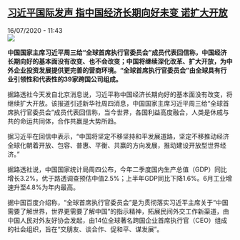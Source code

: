 <!--1594896876000-->
[习近平国际发声 指中国经济长期向好未变 诺扩大开放](http://www.rfi.fr//cn/%E4%B8%AD%E5%9B%BD/20200716-%E4%B9%A0%E8%BF%91%E5%B9%B3%E5%9B%BD%E9%99%85%E5%8F%91%E5%A3%B0-%E6%8C%87%E4%B8%AD%E5%9B%BD%E7%BB%8F%E6%B5%8E%E9%95%BF%E6%9C%9F%E5%90%91%E5%A5%BD%E6%9C%AA%E5%8F%98-%E8%AF%BA%E6%89%A9%E5%A4%A7%E5%BC%80%E6%94%BE)
------

<div>16/07/2020 - 11:43</div><img src="https://s.rfi.fr/media/display/fce6afca-19a6-11ea-b4b7-005056a964fe/w:310/p:16x9/jj_.jpeg"><p><strong>中国国家主席习近平周三给“全球首席执行官委员会”成员代表回信称，中国经济长期向好的基本面没有改变、也不会改变；中国将继续深化改革、扩大开放，为中外企业投资发展提供更完善的营商环境。“全球首席执行官委员会”由全球具有行业引领性和代表性的39家跨国公司组成。</strong></p><div class="t-content__body u-clearfix"><div class="m-interstitial"></div><p>据路透社今天发自北京消息说，习近平称中国经济长期向好的基本面没有改变，将继续扩大开放。该报道引述新华社周四消息，中国国家主席习近平周三给“全球首席执行官委员会”成员代表回信称，当今世界，各国利益高度融合，人类是休戚与共的命运共同体，合作共赢是大势所趋。</p><p>据习近平在回信中表示，“中国将坚定不移坚持和平发展道路，坚定不移推动经济全球化朝着开放、包容、普惠、平衡、共赢的方向发展，推动建设开放型世界经济。”</p><p>据路透社说，中国国家统计局周四公布，今年二季度国内生产总值（GDP）同比增长3.2%，优于路透调查预估中值2.5%；上半年GDP同比下降1.6%。6月工业增速升至4.8%为年内最高。</p><p>据中国百度介绍称，“全球首席执行官委员会”是为贯彻落实习近平主席关于“中国需要了解世界，世界更需要了解中国”的指示精神，拓展民间外交工作新渠道，由中国人民对外友好协会发起，由14位全球著名跨国企业首席执行官（CEO）组成的社会组织，旨在“交朋友、谈合作、促和平、谋发展”。</p><div class="o-self-promo o-self-promo--nl o-self-promo--hidden" data-selfpromo-newsletter></div><div class="o-self-promo o-self-promo--app o-self-promo--hidden" data-selfpromo-app></div></div>
